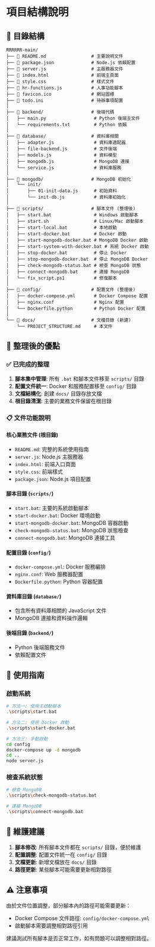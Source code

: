 # 項目結構說明

## 📁 目錄結構

```
RRRRRR-main/
├── 📄 README.md                 # 主要說明文件
├── 📄 package.json              # Node.js 依賴配置
├── 📄 server.js                 # 主服務器文件
├── 📄 index.html                # 前端主頁面
├── 📄 style.css                 # 樣式文件
├── 📄 hr-functions.js           # 人事功能腳本
├── 📄 favicon.ico               # 網站圖標
├── 📄 todo.ini                  # 待辦事項配置
│
├── 📂 backend/                  # 後端代碼
│   ├── main.py                  # Python 後端主文件
│   └── requirements.txt         # Python 依賴
│
├── 📂 database/                 # 資料庫相關
│   ├── adapter.js               # 資料庫適配器
│   ├── file-backend.js          # 文件後端
│   ├── models.js                # 資料模型
│   ├── mongodb.js               # MongoDB 連接
│   └── service.js               # 資料庫服務
│
├── 📂 mongodb/                  # MongoDB 初始化
│   └── init/
│       ├── 01-init-data.js      # 初始資料
│       └── init-db.js           # 資料庫初始化
│
├── 📂 scripts/                  # 腳本文件 (整理後)
│   ├── start.bat                # Windows 啟動腳本
│   ├── start.sh                 # Linux/Mac 啟動腳本
│   ├── start-local.bat          # 本地啟動
│   ├── start-docker.bat         # Docker 啟動
│   ├── start-mongodb-docker.bat # MongoDB Docker 啟動
│   ├── start-system-with-docker.bat # 系統 Docker 啟動
│   ├── stop-docker.bat          # 停止 Docker
│   ├── stop-mongodb-docker.bat  # 停止 MongoDB Docker
│   ├── check-mongodb-status.bat # 檢查 MongoDB 狀態
│   ├── connect-mongodb.bat      # 連接 MongoDB
│   └── fix_script.ps1           # 修復腳本
│
├── 📂 config/                   # 配置文件 (整理後)
│   ├── docker-compose.yml       # Docker Compose 配置
│   ├── nginx.conf               # Nginx 配置
│   └── Dockerfile.python        # Python Docker 配置
│
└── 📂 docs/                     # 文檔目錄 (新建)
    └── PROJECT_STRUCTURE.md     # 本文件
```

## 🎯 整理後的優點

### ✅ 已完成的整理
1. **腳本集中管理**: 所有 `.bat` 和腳本文件移至 `scripts/` 目錄
2. **配置文件統一**: Docker 和服務配置移至 `config/` 目錄
3. **文檔結構化**: 創建 `docs/` 目錄存放文檔
4. **根目錄清潔**: 主要的業務文件保留在根目錄

### 📋 文件功能說明

#### 核心業務文件 (根目錄)
- `README.md`: 完整的系統使用指南
- `server.js`: Node.js 主服務器
- `index.html`: 前端入口頁面
- `style.css`: 前端樣式
- `package.json`: Node.js 項目配置

#### 腳本目錄 (`scripts/`)
- `start.bat`: 主要的系統啟動腳本
- `start-docker.bat`: Docker 環境啟動
- `start-mongodb-docker.bat`: MongoDB 容器啟動
- `check-mongodb-status.bat`: MongoDB 狀態檢查
- `connect-mongodb.bat`: MongoDB 連接工具

#### 配置目錄 (`config/`)
- `docker-compose.yml`: Docker 服務編排
- `nginx.conf`: Web 服務器配置
- `Dockerfile.python`: Python 容器配置

#### 資料庫目錄 (`database/`)
- 包含所有資料庫相關的 JavaScript 文件
- MongoDB 連接和資料操作邏輯

#### 後端目錄 (`backend/`)
- Python 後端服務文件
- 依賴配置文件

## 🚀 使用指南

### 啟動系統
```bash
# 方法一: 使用主啟動腳本
.\scripts\start.bat

# 方法二: 使用 Docker 啟動
.\scripts\start-docker.bat

# 方法三: 手動啟動
cd config
docker-compose up -d mongodb
cd ..
node server.js
```

### 檢查系統狀態
```bash
# 檢查 MongoDB
.\scripts\check-mongodb-status.bat

# 連接 MongoDB
.\scripts\connect-mongodb.bat
```

## 📝 維護建議

1. **腳本修改**: 所有腳本文件都在 `scripts/` 目錄，便於維護
2. **配置調整**: 配置文件統一在 `config/` 目錄
3. **文檔更新**: 新增文檔放在 `docs/` 目錄
4. **路徑更新**: 某些腳本可能需要更新相對路徑

## ⚠️ 注意事項

由於文件位置調整，部分腳本內的路徑可能需要更新：
- Docker Compose 文件路徑: `config/docker-compose.yml`
- 啟動腳本需要調整相對路徑引用

建議測試所有腳本是否正常工作，如有問題可以調整相對路徑。

